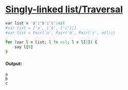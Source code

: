 [1]: https://rosettacode.org/wiki/Singly-linked_list/Traversal

# [Singly-linked list/Traversal][1]

```ruby
var list = 'a':'b':'c':nil
#var list = ['a', ['b', ['c']]]
#var list = Pair('a', Pair('b', Pair('c', nil)))
 
for (var l = list; l != nil; l = l[1]) {
    say l[0]
}
```

#### Output:
```
a
b
c
```
